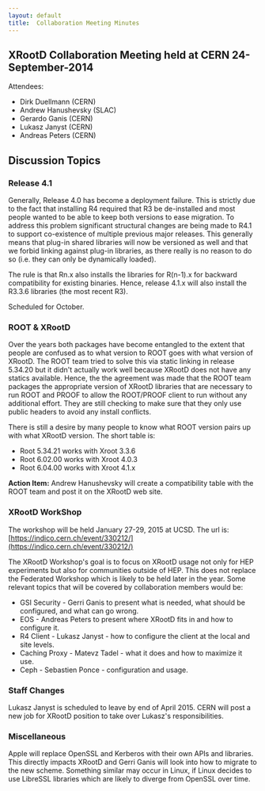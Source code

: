 ```yaml
---
layout: default
title:  Collaboration Meeting Minutes
---
```


XRootD Collaboration Meeting held at CERN 24-September-2014
-----------------------------------------------------------

Attendees:
 * Dirk Duellmann (CERN)
 * Andrew Hanushevsky (SLAC)
 * Gerardo Ganis (CERN)
 * Lukasz Janyst (CERN)
 * Andreas Peters (CERN)

Discussion Topics
-----------------

### Release 4.1 ###

Generally, Release 4.0 has become a deployment failure. This is strictly due
to the fact that installing R4 required that R3 be de-installed and most people
wanted to be able to keep both versions to ease migration. To address this
problem significant structural changes are being made to R4.1 to support
co-existence of multiple previous major releases. This generally means that
plug-in shared libraries will now be versioned as well and that we forbid
linking against plug-in libraries, as there really is no reason to do so (i.e.
they can only be dynamically loaded).

The rule is that Rn.x also installs the libraries for R(n-1).x for backward
compatibility for existing binaries. Hence, release 4.1.x will also install
the R3.3.6 libraries (the most recent R3).

Scheduled for October.

### ROOT & XRootD ###

Over the years both packages have become entangled to the extent that people are
confused as to what version to ROOT goes with what version of XRootD. The ROOT
team tried to solve this via static linking in release 5.34.20 but it didn't
actually work well because XRootD does not have any statics available.
Hence, the the agreement was made that the ROOT team packages the appropriate
version of XRootD libraries that are necessary to run ROOT and PROOF to allow
the ROOT/PROOF client to run without any additional effort. They are still
checking to make sure that they only use public headers to avoid any install
conflicts. 

There is still a desire by many people to know what ROOT version pairs up with
what XRootD version. The short table is:

 * Root 5.34.21 works with Xroot 3.3.6
 * Root 6.02.00 works with Xroot 4.0.3
 * Root 6.04.00 works with Xroot 4.1.x

**Action Item:** Andrew Hanushevsky will create a compatibility table with the
ROOT team and post it on the XRootD web site.

### XRootD WorkShop ###

The workshop will be held January 27-29, 2015 at UCSD. The url is:
[https://indico.cern.ch/event/330212/](https://indico.cern.ch/event/330212/)

The XRootD Workshop's goal is to focus on XRootD usage not only for HEP
experiments but also for communities outside of HEP. This does not replace the
Federated Workshop which is likely to be held later in the year. Some relevant
topics that will be covered by collaboration members would be:

 * GSI Security - Gerri Ganis to present what is needed, what should be
   configured, and what can go wrong.
 * EOS - Andreas Peters to present where XRootD fits in and how to configure it.
 * R4 Client - Lukasz Janyst - how to configure the client at the local and site
   levels.
 * Caching Proxy - Matevz Tadel - what it does and how to maximize it use.
 * Ceph - Sebastien Ponce - configuration and usage.

### Staff Changes ###

Lukasz Janyst is scheduled to leave by end of April 2015. CERN will post a new
job for XRootD position to take over Lukasz's responsibilities.

### Miscellaneous ###

Apple will replace OpenSSL and Kerberos with their own APIs and libraries. This
directly impacts XRootD and Gerri Ganis will look into how to migrate to the
new scheme. Something similar may occur in Linux, if Linux decides to use
LibreSSL libraries which are likely to diverge from OpenSSL over time.
